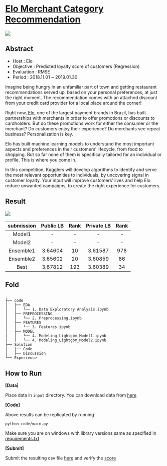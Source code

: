 # [Elo Merchant Category Recommendation]( https://www.kaggle.com/c/elo-merchant-category-recommendation/overview )

![](https://drive.google.com/uc?export=view&id=1M2sW7AR91uV25P86wC92bBjhwMe1uci3)

## Abstract 

- Host : Elo
- Objective : Predicted loyalty score of customers (Regression)
- Evaluation : RMSE 
- Period :  2018.11.01 ~ 2019.01.30

Imagine being hungry in an unfamiliar part of town and getting restaurant recommendations served up, based on your personal preferences, at just the right moment. The recommendation comes with an attached discount from your credit card provider for a local place around the corner!

Right now, [Elo](https://www.cartaoelo.com.br/), one of the largest payment brands in Brazil, has built partnerships with merchants in order to offer promotions or discounts to cardholders. But do these promotions work for either the consumer or the merchant? Do customers enjoy their experience? Do merchants see repeat business? Personalization is key.

Elo has built machine learning models to understand the most important aspects and preferences in their customers’ lifecycle, from food to shopping. But so far none of them is specifically tailored for an individual or profile. This is where you come in.

In this competition, Kagglers will develop algorithms to identify and serve the most relevant opportunities to individuals, by uncovering signal in customer loyalty. Your input will improve customers’ lives and help Elo reduce unwanted campaigns, to create the right experience for customers.

## Result 

![](https://drive.google.com/uc?export=view&id=1CUCI13QSTDnR2eklHwRus2shqmm4CTUk)

| submission | Public LB | Rank | Private LB | Rank |
|:----------:|:---------:|:----:|:----------:|:----:|
|   Model1   |     -     |   -  |      -     |   -  |
|   Model2   |     -     |   -  |      -     |   -  |
|  Ensemble1 |  3.64604  |  10  |   3.61587  |  978 |
|  Ensemble2 |  3.65602  |  20  |   3.60859  |  86  |
|    Best    |  3.67812  |  193 |   3.60389  |  34  |

## Fold

```
.
├── code
│   ├── EDA
│   │   └── 1. Data Exploratory Analysis.ipynb
│   ├── PREPROCESSING
│   │   └── 2. Preprocessing.ipynb
│   ├── FEATURES
│   │   └── 3. Features.ipynb
│   ├── MODEL
|   │   └── 4. Modeling_Lightgbm_Model1.ipynb
|   │   └── 4. Modeling_Lightgbm_Model2.ipynb
├── Solution
│   ├── Code
│   ├── Discussion
└── Experience
```

## How to Run 

**[Data]**

Place data in `input` directory. You can download data from [here]( https://www.kaggle.com/c/elo-merchant-category-recommendation/data)

**[Code]** 

Above results can be replicated by running 

```
python code/main.py 
```

Make sure you are on windows with library versions same as specified in [requirements.txt](https://github.com/choco9966/Kaggle/blob/master/Elo%20Merchant%20Category%20Recommendation/requirements.txt)

**[Submit]**

Submit the resulting csv file [here]( https://www.kaggle.com/c/elo-merchant-category-recommendation/submit ) and verify the [score]( https://www.kaggle.com/c/elo-merchant-category-recommendation/leaderboard )

